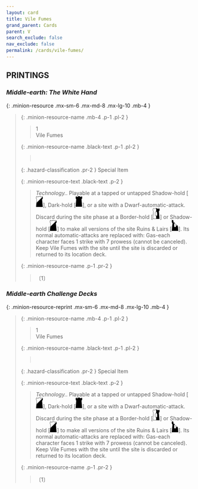 ```yaml
---
layout: card
title: Vile Fumes
grand_parent: Cards
parent: V
search_exclude: false
nav_exclude: false
permalink: /cards/vile-fumes/
---
```


## PRINTINGS


### _Middle-earth: The White Hand_

{: .minion-resource .mx-sm-6 .mx-md-8 .mx-lg-10 .mb-4 }
> {: .minion-resource-name .mb-4 .p-1 .pl-2 }
> > <div class="hazard-mp">1</div>
> > <div class="card-name">Vile Fumes</div>
>
> {: .minion-resource-name .black-text .p-1 .pl-2 }
> > &nbsp;
>
> {: .hazard-classification .pr-2 }
> Special Item
>
> {: .minion-resource-text .black-text .p-2 }
> > _Technology._. Playable at a tapped or untapped Shadow-hold \[![](/assets/images/shadow-hold.svg)], Dark-hold \[![](/assets/images/dark-hold.svg)], or a site with a Dwarf-automatic-attack. Discard during the site phase at a Border-hold \[![](/assets/images/border-hold.svg)] or Shadow-hold \[![](/assets/images/shadow-hold.svg)] to make all versions of the site Ruins & Lairs \[![](/assets/images/ruinlair.svg)]. Its normal automatic-attacks are replaced with: Gas-each character faces 1 strike with 7 prowess (cannot be canceled). Keep Vile Fumes with the site until the site is discarded or returned to its location deck.  
> 
> {: .minion-resource-name .p-1 .pr-2 }
> > <div class="card-shield"></div>
> > <div class="card-corruption-white">〔1〕</div>

### _Middle-earth Challenge Decks_

{: .minion-resource-reprint .mx-sm-6 .mx-md-8 .mx-lg-10 .mb-4 }
> {: .minion-resource-name .mb-4 .p-1 .pl-2 }
> > <div class="hazard-mp">1</div>
> > <div class="card-name">Vile Fumes</div>
>
> {: .minion-resource-name .black-text .p-1 .pl-2 }
> > &nbsp;
>
> {: .hazard-classification .pr-2 }
> Special Item
>
> {: .minion-resource-text .black-text .p-2 }
> > _Technology._. Playable at a tapped or untapped Shadow-hold \[![](/assets/images/shadow-hold.svg)], Dark-hold \[![](/assets/images/dark-hold.svg)], or a site with a Dwarf-automatic-attack. Discard during the site phase at a Border-hold \[![](/assets/images/border-hold.svg)] or Shadow-hold \[![](/assets/images/shadow-hold.svg)] to make all versions of the site Ruins & Lairs \[![](/assets/images/ruinlair.svg)]. Its normal automatic-attacks are replaced with: Gas-each character faces 1 strike with 7 prowess (cannot be canceled). Keep Vile Fumes with the site until the site is discarded or returned to its location deck.  
> 
> {: .minion-resource-name .p-1 .pr-2 }
> > <div class="card-shield"></div>
> > <div class="card-corruption-white">〔1〕</div>

